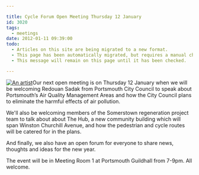 ```yaml
---

title: Cycle Forum Open Meeting Thursday 12 January
id: 3020
tags:
  - meetings
date: 2012-01-11 09:39:00
todo:
  - Articles on this site are being migrated to a new format.
  - This page has been automatically migrated, but requires a manual check-&-tune to ensure the format and links all work as expected.
  - This message will remain on this page until it has been checked.

---
```


[![](http://www.pompeybug.co.uk/wp-content/uploads/2012/01/The-Hub-Somerstown-300x211.jpg "An artist")](/assets/The-Hub-Somerstown.jpg)Our next open meeting is on Thursday 12 January when we will be welcoming Redouan Sadak from Portsmouth City Council to speak about Portsmouth’s Air Quality Management Areas and how the City Council plans to eliminate the harmful effects of air pollution.

We'll also be welcoming members of the Somerstown regeneration project team to talk about about The Hub, a new community building which will span Winston Churchill Avenue, and how the pedestrian and cycle routes will be catered for in the plans.

And finally, we also have an open forum for everyone to share news, thoughts and ideas for the new year.

The event will be in Meeting Room 1 at Portsmouth Guildhall from 7-9pm. All welcome.

&nbsp;
